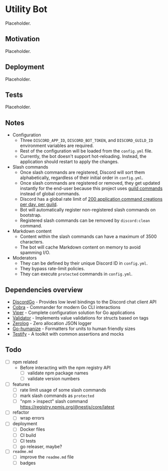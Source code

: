 # Utility Bot

Placeholder.

## Motivation

Placeholder.

## Deployment

Placeholder.

## Tests

Placeholder.

## Notes

- Configuration
  - Three `DISCORD_APP_ID`, `DISCORD_BOT_TOKEN`, and `DISCORD_GUILD_ID` environment variables are required.
  - Rest of the configuration will be loaded from the `config.yml` file.
  - Currently, the bot doesn't support hot-reloading. Instead, the application should restart to apply the changes.
- Slash commands
  - Once slash commands are registered, Discord will sort them alphabetically, regardless of their initial order in `config.yml`.
  - Once slash commands are registered or removed, they get updated instantly for the end-user because this project uses [guild commands](https://discord.com/developers/docs/interactions/application-commands#registering-a-command) instead of global commands.
  - Discord has a global rate limit of [200 application command creations per day, per guild](https://discord.com/developers/docs/interactions/application-commands#registering-a-command).
  - Bot will automatically register non-registered slash commands on bootstrap.
  - Registered slash commands can be removed by `discord:clean` command.
- Markdown content
  - Content within the slash commands can have a maximum of 3500 characters.
  - The bot will cache Markdown content on memory to avoid spamming I/O.
- Moderators
  - They can be defined by their unique Discord ID in `config.yml`.
  - They bypass rate-limit policies.
  - They can execute `protected` commands in `config.yml`.

## Dependencies overview

- [DiscordGo](https://github.com/bwmarrin/discordgo) - Provides low level bindings to the Discord chat client API
- [Cobra](https://github.com/spf13/cobra) - Commander for modern Go CLI interactions
- [Viper](https://github.com/spf13/viper) - Complete configuration solution for Go applications
- [Validator](https://github.com/go-playground/validator) - Implements value validations for structs based on tags
- [Zerolog](https://github.com/rs/zerolog) - Zero allocation JSON logger
- [Go-humanize](https://github.com/dustin/go-humanize) - Formatters for units to human friendly sizes
- [Testify](https://github.com/stretchr/testify) - A toolkit with common assertions and mocks

## Todo

- [ ] npm related
  - Before interacting with the npm registry API
    - [ ] validate npm package names
    - [ ] validate version numbers

- [ ] features
  - [ ] rate limit usage of some slash commands
  - [ ] mark slash commands as `protected`
  - [ ] "npm > inspect" slash command https://registry.npmjs.org/@nestjs/core/latest

- [ ] refactor
  - [ ] wrap errors

- [ ] deployment
  - [ ] Docker files
  - [ ] CI build
  - [ ] CI tests
  - [ ] go releaser, maybe?

- [ ] `readme.md`
  - [ ] improve the `readme.md` file
  - [ ] badges
